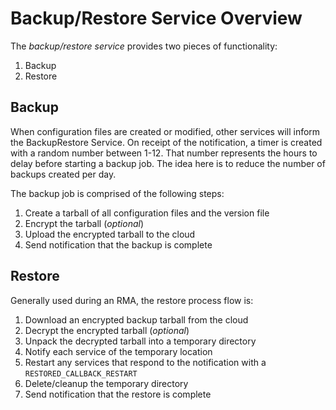 # Backup/Restore Service Overview

The *backup/restore service* provides two pieces of functionality:

1.  Backup
2.  Restore

## Backup

When configuration files are created or modified, other services will inform
the BackupRestore Service.  On receipt of the notification, a timer is created
with a random number between 1-12.  That number represents the hours to delay 
before starting a backup job.  The idea here is to reduce the number of backups
created per day.

The backup job is comprised of the following steps:
1. Create a tarball of all configuration files and the version file
2. Encrypt the tarball (*optional*)
3. Upload the encrypted tarball to the cloud
4. Send notification that the backup is complete

## Restore

Generally used during an RMA, the restore process flow is:
1. Download an encrypted backup tarball from the cloud
2. Decrypt the encrypted tarball (*optional*)
3. Unpack the decrypted tarball into a temporary directory
4. Notify each service of the temporary location
5. Restart any services that respond to the notification with a
   `RESTORED_CALLBACK_RESTART`
6. Delete/cleanup the temporary directory
7. Send notification that the restore is complete
